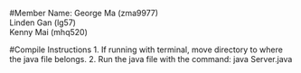 #Member Name:
George Ma (zma9977)<br>
Linden Gan (lg57)<br>
Kenny Mai (mhq520)<br>


#Compile Instructions
		1. If running with terminal, move directory to where the java file belongs.
		2. Run the java file with the command: java Server.java

